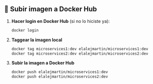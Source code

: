 ## 🐳 Subir imagen a Docker Hub

1. **Hacer login en Docker Hub** (si no lo hiciste ya):

   ```bash
   docker login

2. **Taggear la imagen local** 
   ```bash
   docker tag microservices1:dev elalejmartin/microservices1:dev
   docker tag microservices2:dev elalejmartin/microservices2:dev

3. **Subir la imagen a Docker Hub** 
   ```bash
   docker push elalejmartin/microservices1:dev
   docker push elalejmartin/microservices2:dev
